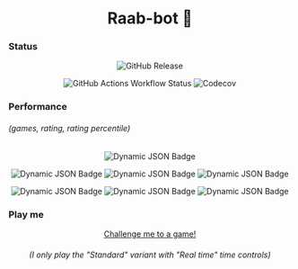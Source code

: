 <div align="center">
  
# Raab-bot :rabbit:

</div>

### Status

<div align="center">
  
![GitHub Release](https://img.shields.io/github/v/release/de-Manzanares/Raab-bot?style=for-the-badge&color=290b5e)

![GitHub Actions Workflow Status](https://img.shields.io/github/actions/workflow/status/de-Manzanares/Raab-bot/cmake-multi-platform.yml)
![Codecov](https://img.shields.io/codecov/c/github/de-Manzanares/Raab-bot)

</div>

### Performance 
###### (games, rating, rating percentile)

<div align="center">

![Dynamic JSON Badge](https://img.shields.io/badge/dynamic/json?url=https%3A%2F%2Flichess.org%2Fapi%2Fuser%2FRaab-bot&query=%24.count.rated&logo=lichess&label=games&style=for-the-badge)

![Dynamic JSON Badge](https://img.shields.io/badge/dynamic/json?url=https%3A%2F%2Flichess.org%2Fapi%2Fuser%2FRaab-bot&query=perfs.bullet.rating&logo=lichess&label=bullet)
![Dynamic JSON Badge](https://img.shields.io/badge/dynamic/json?url=https%3A%2F%2Flichess.org%2Fapi%2Fuser%2FRaab-bot&query=perfs.blitz.rating&logo=lichess&label=blitz)
![Dynamic JSON Badge](https://img.shields.io/badge/dynamic/json?url=https%3A%2F%2Flichess.org%2Fapi%2Fuser%2FRaab-bot&query=perfs.rapid.rating&logo=lichess&label=rapid)

![Dynamic JSON Badge](https://img.shields.io/badge/dynamic/json?url=https%3A%2F%2Flichess.org%2Fapi%2Fuser%2FRaab-bot%2Fperf%2Fbullet&query=%24.percentile&suffix=%25&logo=lichess&label=bullet)
![Dynamic JSON Badge](https://img.shields.io/badge/dynamic/json?url=https%3A%2F%2Flichess.org%2Fapi%2Fuser%2FRaab-bot%2Fperf%2Fblitz&query=%24.percentile&suffix=%25&logo=lichess&label=blitz)
![Dynamic JSON Badge](https://img.shields.io/badge/dynamic/json?url=https%3A%2F%2Flichess.org%2Fapi%2Fuser%2FRaab-bot%2Fperf%2Frapid&query=%24.percentile&suffix=%25&logo=lichess&label=rapid)

</div>

### Play me

<div align="center">
  
[Challenge me to a game!](https://lichess.org/?user=Raab-bot#friend)

###### (I only play the "Standard" variant with "Real time" time controls)

</div>
